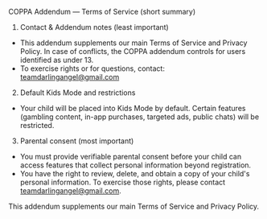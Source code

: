 COPPA Addendum — Terms of Service (short summary)

1) Contact & Addendum notes (least important)
- This addendum supplements our main Terms of Service and Privacy Policy. In case of conflicts, the COPPA addendum controls for users identified as under 13.
- To exercise rights or for questions, contact: teamdarlingangel@gmail.com

2) Default Kids Mode and restrictions
- Your child will be placed into Kids Mode by default. Certain features (gambling content, in-app purchases, targeted ads, public chats) will be restricted.

3) Parental consent (most important)
- You must provide verifiable parental consent before your child can access features that collect personal information beyond registration.
- You have the right to review, delete, and obtain a copy of your child's personal information. To exercise those rights, please contact teamdarlingangel@gmail.com.

This addendum supplements our main Terms of Service and Privacy Policy.